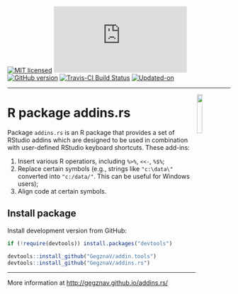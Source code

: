 
<!-- README.md is generated from README.Rmd. Please edit that file -->

[![MIT
licensed](https://img.shields.io/badge/license-MIT-blue.svg)](https://opensource.org/licenses/MIT)
[![CRAN\_Status\_Badge](http://www.r-pkg.org/badges/version/addins.rs)](https://cran.r-project.org/package=addins.rs)
[![GitHub
version](https://img.shields.io/badge/GitHub-0.0.4-brightgreen.svg)](https://github.com/GegznaV/addins.rs)
[![Travis-CI Build
Status](https://travis-ci.org/GegznaV/addins.rs.png?branch=master)](https://travis-ci.org/GegznaV/addins.rs)
[![Updated-on](https://img.shields.io/badge/Updated%20on-2018--09--19-yellowgreen.svg)](/commits/master)
<!-- [![Research software impact](http://depsy.org/api/package/cran/addins.rs/badge.svg)](http://depsy.org/package/r/addins.rs) -->

<!-- [![Rdoc](http://www.rdocumentation.org/badges/version/addins.rs)](http://www.rdocumentation.org/packages/addins.rs) -->

<!--

-->

-----

<img src="http://gegznav.github.io/addins.rs/logo.png" align="right" width="15%" height="15%"/>

# R package **addins.rs**

Package `addins.rs` is an R package that provides a set of RStudio
addins which are designed to be used in combination with user-defined
RStudio keyboard shortcuts. These add-ins:

1)  Insert various R operatiors, including `%>%`, `<<-`, `%$%`;
2)  Replace certain symbols (e.g., strings like `"c:\data\"` converted
    into `"c:/data/"`. This can be useful for Windows users);
3)  Align code at certain symbols.

<!-- 
1) **format text in R Markdown documents**: 
    - **enclose** either selected text or selected rows with special symbols and text gets inerpreted in a special way when rendered with R Markdown (e.g., converts "bold" into "\*\*bold\*\*"
that is interpreted as "**bold**").
2) **insert** text (e.g., operators `%>%`, `<<-`, `%$%`) at the cursor position; 
3)  **replace** symbols in selected
pieces of text (e.g., convert backslashes to forward slashes which results 
in strings like `"c:\data\"` converted into `"c:/data/"`). 
-->

## Install package

<!-- Install released version from CRAN: -->

<!-- ```{r Install package from CRAN, eval=FALSE} -->

<!-- install.packages("addins.rs") -->

<!-- ``` -->

Install development version from GitHub:

``` r
if (!require(devtools)) install.packages("devtools")

devtools::install_github("GegznaV/addin.tools")
devtools::install_github("GegznaV/addins.rs")
```

<!-- Recommended workflow and a few examples -->

<!-- ----------------------------------------------------- -->

<!-- Get started online http://gegznav.github.io/addins.rs/articles/v1_workflow.html -->

<!-- And offline: -->

<!-- ```{r, eval=FALSE} -->

<!-- vignette("v1_workflow", package = "addins.rs") -->

<!-- ``` -->

<!-- browseVignettes("addins.rs") -->

-----

More information at <http://gegznav.github.io/addins.rs/>
